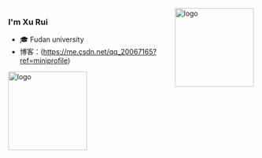 <img src="https://github-readme-stats.vercel.app/api?username=Outvoker&show_icons=true" alt="logo" height="160" align="right" style="margin: 5px; margin-bottom: 20px;" />

### I'm Xu Rui

- 🎓 Fudan university
- 博客：(https://me.csdn.net/qq_20067165?ref=miniprofile)

<img src="https://github-profile-trophy.vercel.app/?username=polaris1119&theme=flat&column=7" alt="logo" height="160" align="center" style="margin: auto; margin-bottom: 20px;" />

